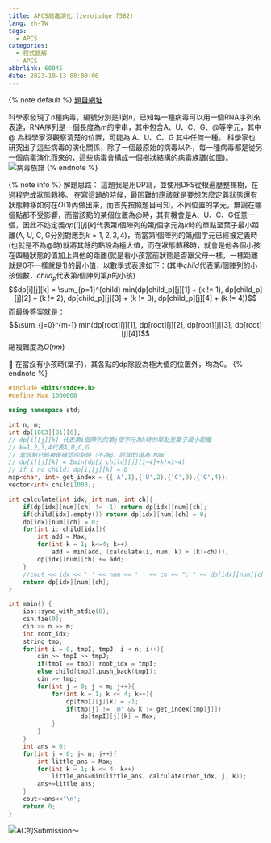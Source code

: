 ```yaml
---
title: APCS病毒演化 (zerojudge f582)
lang: zh-TW
tags:
  - APCS
categories:
  - 程式題解
  - APCS
abbrlink: 60945
date: 2023-10-13 00:00:00
---
```


{% note default %}
[題目網址](https://zerojudge.tw/ShowProblem?problemid=f582)

科學家發現了$n$種病毒，編號分別是$1$到$n$，已知每一種病毒可以用一個RNA序列來表達，RNA序列是一個長度為$m$的字串，其中包含A、U、C、G、@等字元，其中 @ 為科學家沒觀察清楚的位置，可能為 A、U、C、G 其中任何一種。
科學家也研究出了這些病毒的演化關係，除了一個最原始的病毒以外，每一種病毒都是從另一個病毒演化而來的，這些病毒會構成一個樹狀結構的病毒族譜(如圖)。
![病毒族譜](https://i.imgur.com/KtX6lgN.png)
{% endnote %}
<!--more-->

{% note info %}
解題思路：
這題我是用DP寫，並使用DFS從根遍歷整棵樹，在過程完成狀態轉移。
在寫這題的時候，最困難的應該就是要想怎麼定義狀態還有狀態轉移如何在$O(1)$內做出來，而首先按照題目可知，不同位置的字元，無論在哪個點都不受影響，而當該點的某個位置為@時，其有機會是A、U、C、G任意一個，因此不妨定義$dp[i][j][k]$代表第$i$個陣列的第$j$個字元為$k$時的單點至葉子最小距離(A, U, C, G分別對應到$k = 1, 2, 3, 4$)，而當第$i$個陣列的第$j$個字元已經被定義時(也就是不為@時)就將其餘的點設為極大值，而在狀態轉移時，就會是他各個小孩在四種狀態的值加上與他的距離(就是看小孩當前狀態是否跟父母一樣，一樣距離就是0不一樣就是1)的最小值，以數學式表達如下：(其中$child$代表第$i$個陣列的小孩個數，$child_p$代表第$i$個陣列第$p$的小孩)
$$dp[i][j][k] = \sum_{p=1}^{child} min(dp[child_p][j][1] + (k != 1), dp[child_p][j][2] + (k != 2), dp[child_p][j][3] + (k != 3), dp[child_p][j][4] + (k != 4))$$
而最後答案就是：
$$\sum_{j=0}^{m-1} min(dp[root][j][1], dp[root][j][2], dp[root][j][3], dp[root][j][4])$$
總複雜度為$O(nm)$

🌟 在當沒有小孩時(葉子)，其各點的dp除設為極大值的位置外，均為0。
{% endnote %}

```c++ 病毒演化
#include <bits/stdc++.h>
#define Max 1000000

using namespace std;

int n, m;
int dp[1003][81][6];
// dp[i][j][k] 代表第i個陣列的第j個字元為k時的單點至葉子最小距離
// k=1,2,3,4代表A,U,C,G
// 當該點已經被是確認的點時（不為@）設其dp值為 Max
// dp[i][j][k] = Σmin(dp[i_child][j][1~4]+k!=1~4)
// if i no child: dp[i][j][k] = 0
map<char, int> get_index = {{'A',1},{'U',2},{'C',3},{'G',4}};
vector<int> child[1003];

int calculate(int idx, int num, int ch){
    if(dp[idx][num][ch] != -1) return dp[idx][num][ch];
    if(child[idx].empty()) return dp[idx][num][ch] = 0;
    dp[idx][num][ch] = 0;
    for(int i: child[idx]){
        int add = Max;
        for(int k = 1; k<=4; k++)
            add = min(add, (calculate(i, num, k) + (k!=ch)));
        dp[idx][num][ch] += add;
    }
    //cout << idx << ' ' << num << ' ' << ch << ": " << dp[idx][num][ch] << '\n';
    return dp[idx][num][ch];
}

int main() {
    ios::sync_with_stdio(0);
    cin.tie(0); 
    cin >> n >> m;
    int root_idx;
    string tmp;
    for(int i = 0, tmpI, tmpJ; i < n; i++){
        cin >> tmpI >> tmpJ;
        if(tmpI == tmpJ) root_idx = tmpI;
        else child[tmpJ].push_back(tmpI);
        cin >> tmp;
        for(int j = 0; j < m; j++){
            for(int k = 1; k <= 4; k++){
                dp[tmpI][j][k] = -1;
                if(tmp[j] != '@' && k != get_index[tmp[j]]) 
                    dp[tmpI][j][k] = Max;
            }
        }
    }
    int ans = 0;
    for(int j = 0; j< m; j++){
        int little_ans = Max;
        for(int k = 1; k <= 4; k++)
            little_ans=min(little_ans, calculate(root_idx, j, k));
        ans+=little_ans;
    }
    cout<<ans<<'\n';
    return 0;
}
```

![AC的Submission～](https://i.imgur.com/oPVFbeE.png)
